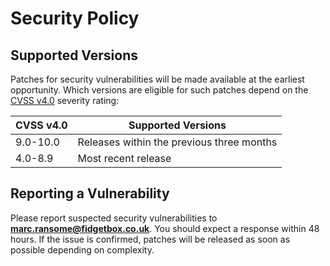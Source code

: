 # Security Policy

## Supported Versions

Patches for security vulnerabilities will be made available at the earliest opportunity. Which versions are eligible for such patches depend on the [CVSS v4.0](https://www.first.org/cvss/v4-0/) severity rating:

| CVSS v4.0 | Supported Versions                        |
| --------- | ----------------------------------------- |
| 9.0-10.0  | Releases within the previous three months |
| 4.0-8.9   | Most recent release                       |

## Reporting a Vulnerability

Please report suspected security vulnerabilities to **[marc.ransome@fidgetbox.co.uk](mailto:marc.ransome@fidgetbox.co.uk)**. You should expect a response within 48 hours. If the issue is confirmed, patches will be released as soon as possible depending on complexity.

